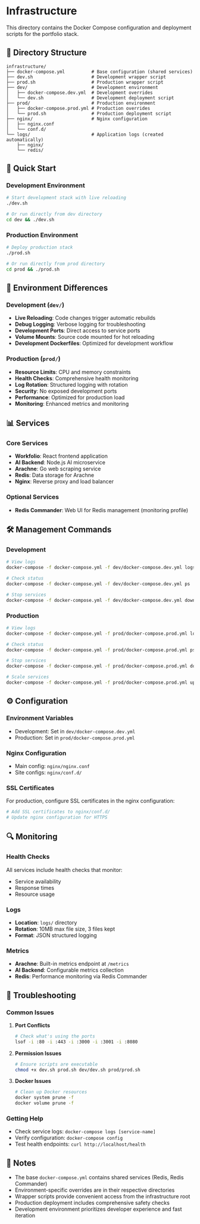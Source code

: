 # Infrastructure

This directory contains the Docker Compose configuration and deployment scripts for the portfolio stack.

## 📁 Directory Structure

```
infrastructure/
├── docker-compose.yml          # Base configuration (shared services)
├── dev.sh                      # Development wrapper script
├── prod.sh                     # Production wrapper script
├── dev/                        # Development environment
│   ├── docker-compose.dev.yml  # Development overrides
│   └── dev.sh                  # Development deployment script
├── prod/                       # Production environment
│   ├── docker-compose.prod.yml # Production overrides
│   └── prod.sh                 # Production deployment script
├── nginx/                      # Nginx configuration
│   ├── nginx.conf
│   └── conf.d/
└── logs/                       # Application logs (created automatically)
    ├── nginx/
    └── redis/
```

## 🚀 Quick Start

### Development Environment
```bash
# Start development stack with live reloading
./dev.sh

# Or run directly from dev directory
cd dev && ./dev.sh
```

### Production Environment
```bash
# Deploy production stack
./prod.sh

# Or run directly from prod directory
cd prod && ./prod.sh
```

## 🔧 Environment Differences

### Development (`dev/`)
- **Live Reloading**: Code changes trigger automatic rebuilds
- **Debug Logging**: Verbose logging for troubleshooting
- **Development Ports**: Direct access to service ports
- **Volume Mounts**: Source code mounted for hot reloading
- **Development Dockerfiles**: Optimized for development workflow

### Production (`prod/`)
- **Resource Limits**: CPU and memory constraints
- **Health Checks**: Comprehensive health monitoring
- **Log Rotation**: Structured logging with rotation
- **Security**: No exposed development ports
- **Performance**: Optimized for production load
- **Monitoring**: Enhanced metrics and monitoring

## 📊 Services

### Core Services
- **Workfolio**: React frontend application
- **AI Backend**: Node.js AI microservice
- **Arachne**: Go web scraping service
- **Redis**: Data storage for Arachne
- **Nginx**: Reverse proxy and load balancer

### Optional Services
- **Redis Commander**: Web UI for Redis management (monitoring profile)

## 🛠️ Management Commands

### Development
```bash
# View logs
docker-compose -f docker-compose.yml -f dev/docker-compose.dev.yml logs -f

# Check status
docker-compose -f docker-compose.yml -f dev/docker-compose.dev.yml ps

# Stop services
docker-compose -f docker-compose.yml -f dev/docker-compose.dev.yml down
```

### Production
```bash
# View logs
docker-compose -f docker-compose.yml -f prod/docker-compose.prod.yml logs -f

# Check status
docker-compose -f docker-compose.yml -f prod/docker-compose.prod.yml ps

# Stop services
docker-compose -f docker-compose.yml -f prod/docker-compose.prod.yml down

# Scale services
docker-compose -f docker-compose.yml -f prod/docker-compose.prod.yml up -d --scale ai-backend=2
```

## ⚙️ Configuration

### Environment Variables
- Development: Set in `dev/docker-compose.dev.yml`
- Production: Set in `prod/docker-compose.prod.yml`

### Nginx Configuration
- Main config: `nginx/nginx.conf`
- Site configs: `nginx/conf.d/`

### SSL Certificates
For production, configure SSL certificates in the nginx configuration:
```bash
# Add SSL certificates to nginx/conf.d/
# Update nginx configuration for HTTPS
```

## 🔍 Monitoring

### Health Checks
All services include health checks that monitor:
- Service availability
- Response times
- Resource usage

### Logs
- **Location**: `logs/` directory
- **Rotation**: 10MB max file size, 3 files kept
- **Format**: JSON structured logging

### Metrics
- **Arachne**: Built-in metrics endpoint at `/metrics`
- **AI Backend**: Configurable metrics collection
- **Redis**: Performance monitoring via Redis Commander

## 🚨 Troubleshooting

### Common Issues

1. **Port Conflicts**
   ```bash
   # Check what's using the ports
   lsof -i :80 -i :443 -i :3000 -i :3001 -i :8080
   ```

2. **Permission Issues**
   ```bash
   # Ensure scripts are executable
   chmod +x dev.sh prod.sh dev/dev.sh prod/prod.sh
   ```

3. **Docker Issues**
   ```bash
   # Clean up Docker resources
   docker system prune -f
   docker volume prune -f
   ```

### Getting Help
- Check service logs: `docker-compose logs [service-name]`
- Verify configuration: `docker-compose config`
- Test health endpoints: `curl http://localhost/health`

## 📝 Notes

- The base `docker-compose.yml` contains shared services (Redis, Redis Commander)
- Environment-specific overrides are in their respective directories
- Wrapper scripts provide convenient access from the infrastructure root
- Production deployment includes comprehensive safety checks
- Development environment prioritizes developer experience and fast iteration 
